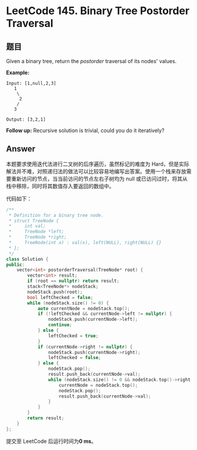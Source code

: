 # LeetCode 145. Binary Tree Postorder Traversal

## 题目

Given a binary tree, return the *postorder* traversal of its nodes' values.

**Example:**

```
Input: [1,null,2,3]
   1
    \
     2
    /
   3

Output: [3,2,1]
```

**Follow up:** Recursive solution is trivial, could you do it iteratively?

## Answer

本题要求使用迭代法进行二叉树的后序遍历，虽然标记的难度为 Hard，但是实际解法并不难，对照递归法的做法可以比较容易地编写出答案。使用一个栈来存放需要重新访问的节点，当当前访问的节点左右子树均为 null 或已访问过时，将其从栈中移除，同时将其数值存入要返回的数组中。

代码如下：

```cpp
/**
 * Definition for a binary tree node.
 * struct TreeNode {
 *     int val;
 *     TreeNode *left;
 *     TreeNode *right;
 *     TreeNode(int x) : val(x), left(NULL), right(NULL) {}
 * };
 */
class Solution {
public:
    vector<int> postorderTraversal(TreeNode* root) {
        vector<int> result;
        if (root == nullptr) return result;
        stack<TreeNode*> nodeStack;
        nodeStack.push(root);
        bool leftChecked = false;
        while (nodeStack.size() != 0) {
            auto currentNode = nodeStack.top();
            if (!leftChecked && currentNode->left != nullptr) {
                nodeStack.push(currentNode->left);
                continue;
            } else {
                leftChecked = true;
            }
            if (currentNode->right != nullptr) {
                nodeStack.push(currentNode->right);
                leftChecked = false;
            } else {
                nodeStack.pop();
                result.push_back(currentNode->val);
                while (nodeStack.size() != 0 && nodeStack.top()->right == currentNode) {
                    currentNode = nodeStack.top();
                    nodeStack.pop();
                    result.push_back(currentNode->val);
                }
            }
        }
        return result;
    }
};
```

提交至 LeetCode 后运行时间为**0 ms**。